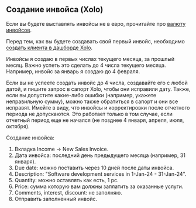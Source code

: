 ## Создание инвойса (Xolo)

Если вы будете выставлять инвойсы не в евро, прочитайте про [валюту инвойсов](#валюта-инвойсов).

Перед тем, как вы будете создавать свой первый инвойс, необходимо [создать клиента в дашборде Xolo](#создание-клиента).

Инвойсы я создаю в первых числах текущего месяца, за прошлый месяц. Важно успеть это сделать до 4 числа
текущего месяца. Например, инвойс за январь я создаю до 4 февраля.

Если вы не успеете создать инвойс до 4 числа, создавайте его с любой датой, и пишите запрос в сапорт Xolo, чтобы они
исправили дату. Также, если вы допустите какие-либо ошибки (например, укажете неправильную сумму), можно также
обратиться в сапорт и они все исправят. Имейте в виду, что инвойсы и корректировки после отчетного периода не
допускаются. Это работает только в том случае, если отчетный период еще не начался (не позднее 4 января, апреля,
июля, октября).

Создание инвойса:

1. Вкладка Income -> New Sales Invoice.
2. Дата инвойса: последний день предыдущего месяца (например, 31 января).
3. Due date: можно поставить через 10 дней после даты инвойса.
4. Description: "Software development services in 1-Jan-24 - 31-Jan-24".
5. Quantity: можно оставлять как есть, 1 pc.
6. Price: сумма которую вам должны заплатить за оказанные услуги.
7. Comments, interest, discount: не заполняю.
8. Отправить заполненный инвойс.
